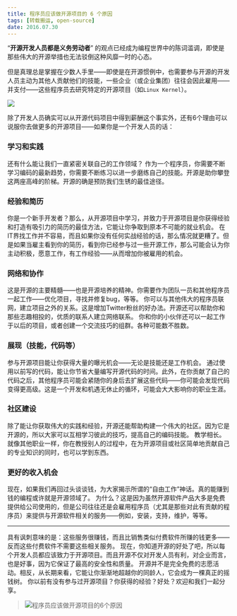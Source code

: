 ```yaml
---
title: 程序员应该做开源项目的 6 个原因
tags: [转载搬运, open-source]
date: 2016.07.30
---
```


“**开源开发人员都是义务劳动者**” 的观点已经成为编程世界中的陈词滥调，即使是那些伟大的开源举措也无法驳倒这种风靡一时的心态。

但是真理总是掌握在少数人手里——即使是在开源惯例中，也需要参与开源的开发人员主动为其他人贡献他们的技能，一些企业（或企业集团）往往会因此雇用——并支付——这些程序员去研究特定的开源项目（如``Linux Kernel``）。

![](https://raw.githubusercontent.com/xieguigang/xieguigang.github.io-hexo/master/images/640.jpg)

<!--more-->

除了开发人员确实可以从开源代码项目中得到薪酬这个事实外，还有6个理由可以说服你去做更多的开源项目——如果你是一个开发人员的话：

### 学习和实践
还有什么能让我们一直紧密关联自己的工作领域？
作为一个程序员，你需要不断学习编码的最新趋势，你需要不断练习以进一步磨练自己的技能。开源是助你攀登这两座高峰的阶梯。开源的确是预防我们生锈的最佳途径。

### 经验和简历
你是一个新手开发者？那么，从开源项目中学习，并致力于开源项目是你获得经验和打造有吸引力的简历的最佳方法，它能让你争取到原本不可能的就业机会。
在IT界找工作并不容易，而且如果你没有任何实战经验的话，那么情况就更糟了。但是如果当雇主看到你的简历，看到你已经参与过一些开源工作，那么可能会认为你主动积极，愿意工作，有工作经验——从而增加你被雇用的机会。

### 网络和协作
这是开源的主要精髓——也是开源培养的精神。你需要作为团队一员和其他程序员一起工作——优化项目，寻找并修复bug，等等。
你可以与其他伟大的程序员联网，建立项目之外的关系。这是增加Twitter粉丝的好办法。开源还可以帮助你和那些志趣相投的，优质的联系人建立网络联系。
你和你的小伙伴还可以一起工作于以后的项目，或者创建一个交流技巧的组群。各种可能数不胜数。

### 展现（技能，代码等）
参与开源项目能让你获得大量的曝光机会——无论是技能还是工作机会。
通过使用以前写的代码，能让你节省大量编写开源代码的时间。此外，在你贡献了自己的代码之后，其他程序员可能会紧随你的身后去扩展这些代码——你可能会发现代码变得更高级。这是一个开发和机遇无休止的循环，可能会大大影响你的职业生涯。

### 社区建设
除了能让你获取伟大的实践和经验，开源还能帮助构建一个伟大的社区。因为它是开源的，所以大家可以互相学习彼此的技巧，提高自己的编码技能。
教学相长。就像其他职业一样，你在教授别人的过程中，在为开源项目或社区简单地贡献自己的专业知识的同时，也可以学到东西。

### 更好的收入机会
现在，如果我们再回过头谈谈钱，为大家揭示所谓的“自由工作”神话。真的能赚到钱的编程或许就是开源领域了。
为什么？这是因为虽然开源软件产品大多是免费提供给公司使用的，但是公司往往还是会雇用程序员（尤其是那些对此有贡献的程序员）来提供与开源软件相关的服务——例如，安装，支持，维护，等等。

------------------------------------------------
具有讽刺意味的是：这些服务很赚钱，而且比销售类似付费软件所赚的钱更多——反而这些付费软件不需要这些相关服务。
现在，你知道开源的好处了吧，所以每个开发人员都应该致力于开源项目。而且开源不仅对开发人员有利，对企业而言，也是好事，因为它保证了最高的安全性和质量。
开源并不是完全免费的志愿活动。相反，从长期来看，它能让你渐渐地超越你的同龄人，它会成为一棵真正的摇钱树。
你以前有没有参与过开源项目？你获得的经验？好处？欢迎和我们一起分享。

> ![程序员应该做开源项目的6个原因](https://raw.githubusercontent.com/xieguigang/xieguigang.github.io-hexo/master/images/qrcode/6_reason_for_opensource.png)